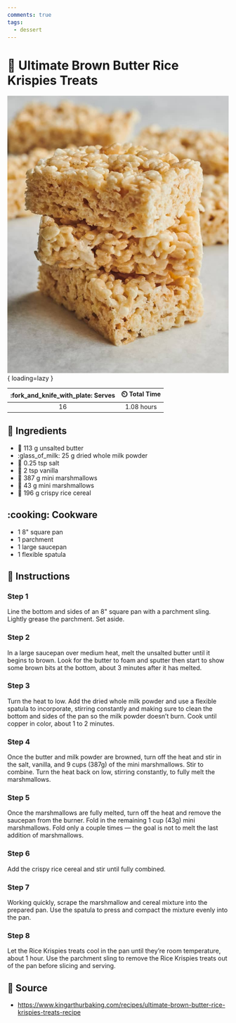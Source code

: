 ```yaml
---
comments: true
tags:
  - dessert
---
```

# :bowl_with_spoon: Ultimate Brown Butter Rice Krispies Treats

![Ultimate Brown Butter Rice Krispies Treats][1]{ loading=lazy }

| :fork_and_knife_with_plate: Serves | :timer_clock: Total Time |
|:----------------------------------:|:-----------------------: |
| 16 | 1.08 hours |

## :salt: Ingredients

- :butter: 113 g unsalted butter
- :glass_of_milk: 25 g dried whole milk powder
- :salt: 0.25 tsp salt
- :icecream: 2 tsp vanilla
- :dango: 387 g mini marshmallows
- :dango: 43 g mini marshmallows
- :ear_of_rice: 196 g crispy rice cereal

## :cooking: Cookware

- 1 8" square pan
- 1 parchment
- 1 large saucepan
- 1 flexible spatula

## :pencil: Instructions

### Step 1

Line the bottom and sides of an 8" square pan with a parchment sling. Lightly grease the parchment. Set aside.

### Step 2

In a large saucepan over medium heat, melt the unsalted butter until it begins to brown. Look for the butter to foam and
sputter then start to show some brown bits at the bottom, about 3 minutes after it has melted.

### Step 3

Turn the heat to low. Add the dried whole milk powder and use a flexible spatula to incorporate, stirring constantly and
making sure to clean the bottom and sides of the pan so the milk powder doesn’t burn. Cook until copper in color,
about 1 to 2 minutes.

### Step 4

Once the butter and milk powder are browned, turn off the heat and stir in the salt, vanilla, and 9 cups (387g) of the
mini marshmallows. Stir to combine. Turn the heat back on low, stirring constantly, to fully melt the marshmallows.

### Step 5

Once the marshmallows are fully melted, turn off the heat and remove the saucepan from the burner. Fold in the remaining
1 cup (43g) mini marshmallows. Fold only a couple times — the goal is not to melt the last addition of marshmallows.

### Step 6

Add the crispy rice cereal and stir until fully combined.

### Step 7

Working quickly, scrape the marshmallow and cereal mixture into the prepared pan. Use the spatula to press and compact
the mixture evenly into the pan.

### Step 8

Let the Rice Krispies treats cool in the pan until they’re room temperature, about 1 hour. Use the parchment sling to
remove the Rice Krispies treats out of the pan before slicing and serving.

## :link: Source

- <https://www.kingarthurbaking.com/recipes/ultimate-brown-butter-rice-krispies-treats-recipe>

[1]: <../assets/images/ultimate-brown-butter-rice-krispies-treats.jpg>
